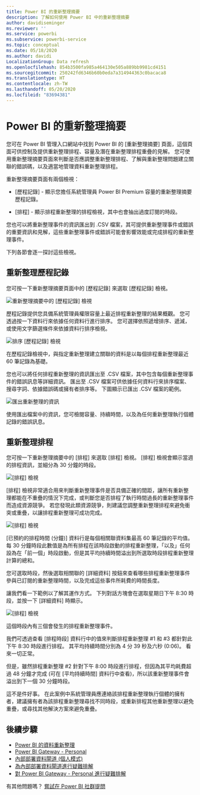 ```yaml
---
title: Power BI 的重新整理摘要
description: 了解如何使用 Power BI 中的重新整理摘要
author: davidiseminger
ms.reviewer: ''
ms.service: powerbi
ms.subservice: powerbi-service
ms.topic: conceptual
ms.date: 05/18/2020
ms.author: davidi
LocalizationGroup: Data refresh
ms.openlocfilehash: 854b3500fa985a464130e505a889bb9981cd4151
ms.sourcegitcommit: 250242fd6346b60b0eda7a314944363c0bacaca8
ms.translationtype: HT
ms.contentlocale: zh-TW
ms.lasthandoff: 05/20/2020
ms.locfileid: "83694381"
---
```

# <a name="refresh-summaries-for-power-bi"></a>Power BI 的重新整理摘要

您可在 Power BI 管理入口網站中找到 Power BI 的 [重新整理摘要] 頁面，這個頁面可供控制及提供重新整理排程、容量及潛在重新整理排程重疊的見解。 您可使用重新整理摘要頁面來判斷是否應調整重新整理排程、了解與重新整理問題建立關聯的錯誤碼，以及適當地管理資料重新整理排程。 

重新整理摘要頁面有兩個檢視：

* [歷程記錄] - 顯示您擔任系統管理員 Power BI Premium 容量的重新整理摘要歷程記錄。

* [排程] - 顯示排程重新整理的排程檢視，其中也會抽出過度訂閱的時段。

您也可以將重新整理事件的資訊匯出到 .CSV 檔案，其可提供重新整理事件或錯誤的重要資訊和見解，這些重新整理事件或錯誤可能會影響效能或完成排程的重新整理事件。

下列各節會逐一探討這些檢視。 

## <a name="refresh-history"></a>重新整理歷程記錄

您可按一下重新整理摘要頁面中的 [歷程記錄] 來選取 [歷程記錄] 檢視。

![重新整理摘要中的 [歷程記錄] 檢視](media/refresh-summaries/refresh-summaries-01a.jpg)

歷程記錄提供您具備系統管理員權限容量上最近排程重新整理的結果概觀。 您可透過按一下資料行來依據任何資料行進行排序。 您可選擇依照遞增排序、遞減，或使用文字篩選條件來依據資料行排序檢視。

![排序 [歷程記錄] 檢視](media/refresh-summaries/refresh-summaries-01b.jpg)

在歷程記錄檢視中，與指定重新整理建立關聯的資料是以每個排程重新整理最近 60 筆記錄為基礎。

您也可以將任何排程重新整理的資訊匯出至 .CSV 檔案，其中包含每個重新整理事件的錯誤訊息等詳細資訊。 匯出至 .CSV 檔案可供依據任何資料行來排序檔案、搜尋字詞、依據錯誤碼或擁有者排序等。 下圖顯示已匯出 .CSV 檔案的範例。 

![匯出重新整理的資訊](media/refresh-summaries/refresh-summaries-05.jpg)

使用匯出檔案中的資訊，您可檢閱容量、持續時間，以及為任何重新整理執行個體記錄的錯誤訊息。 


## <a name="refresh-schedule"></a>重新整理排程

您可按一下重新整理摘要中的 [排程] 來選取 [排程] 檢視。 [排程] 檢視會顯示當週的排程資訊，並細分為 30 分鐘的時段。 

![[排程] 檢視](media/refresh-summaries/refresh-summaries-02a.jpg)

[排程] 檢視非常適合用來判斷重新整理事件是否具備正確的間距，讓所有重新整理都能在不重疊的情況下完成，或判斷您是否排程了執行時間過長的重新整理事件而造成資源競爭。 若您發現此類資源競爭，則建議您調整重新整理排程來避免衝突或重疊，以讓排程重新整理可成功完成。 

![[排程] 檢視](media/refresh-summaries/refresh-summaries-02.jpg)

[已預約的排程時間 (分鐘)] 資料行是每個相關聯資料集最高 60 筆記錄的平均值。 每 30 分鐘時段此數值是為所有排程在該時段啟動的排程重新整理，「以及」任何設為在「前一個」時段啟動，但是其平均持續時間溢出到所選取時段排程重新整理計算的總和。

您可選取時段，然後選取相關聯的 [詳細資料] 按鈕來查看哪些排程重新整理事件參與已訂閱的重新整理時間，以及完成這些事件所耗費的時間長度。

讓我們看一下範例以了解其運作方式。 下列對話方塊會在選取星期日下午 8:30 時段，並按一下 [詳細資料] 時顯示。

![[排程] 檢視](media/refresh-summaries/refresh-summaries-04.jpg)

這個時段內有三個會發生的排程重新整理事件。 

我們可透過查看 [排程時段] 資料行中的值來判斷排程重新整理 #1 和 #3 都針對此下午 8:30 時段進行排程。 其平均持續時間分別為 4 分 39 秒及六秒 (0:06)。 看來一切正常。

但是，雖然排程重新整理 #2 針對下午 8:00 時段進行排程，但因為其平均耗費超過 48 分鐘才完成 (可在 [平均持續時間] 資料行中查看)，所以該重新整理事件會溢出到下一個 30 分鐘時段。 

這不是件好事。 在此案例中系統管理員應連絡該排程重新整理執行個體的擁有者，建議擁有者為該排程重新整理尋找不同時段，或重新排程其他重新整理以避免重疊，或尋找其他解決方案來避免重疊。 


## <a name="next-steps"></a>後續步驟

- [Power BI 的資料重新整理](refresh-data.md)  
- [Power BI Gateway - Personal](service-gateway-personal-mode.md)  
- [內部部署資料閘道 (個人模式)](service-gateway-onprem.md)  
- [為內部部署資料閘道進行疑難排解](service-gateway-onprem-tshoot.md)  
- [對 Power BI Gateway - Personal 進行疑難排解](service-admin-troubleshooting-power-bi-personal-gateway.md)  

有其他問題嗎？ [嘗試在 Power BI 社群提問](https://community.powerbi.com/)